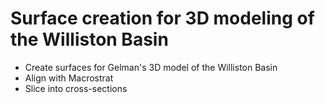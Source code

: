 # Surface creation for 3D modeling of the Williston Basin

- Create surfaces for Gelman's 3D model of the Williston Basin
- Align with Macrostrat
- Slice into cross-sections

